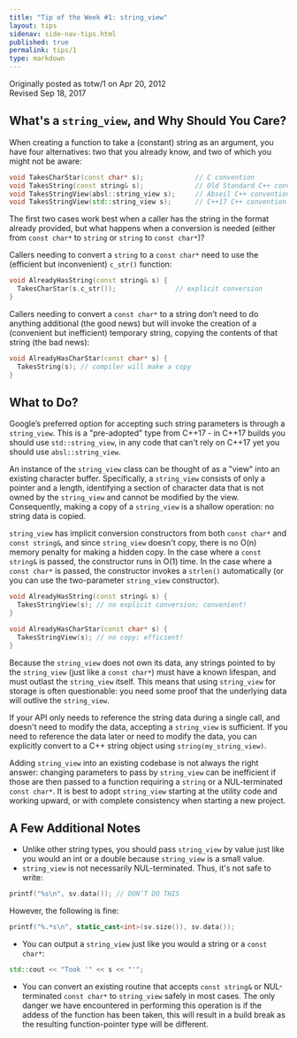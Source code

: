 ```yaml
---
title: "Tip of the Week #1: string_view"
layout: tips
sidenav: side-nav-tips.html
published: true
permalink: tips/1
type: markdown
---
```


Originally posted as totw/1 on Apr 20, 2012
<br/>
Revised Sep 18, 2017

## What's a `string_view`, and Why Should You Care?

When creating a function to take a (constant) string as an argument, you have
four alternatives: two that you already know, and two of which you might
not be aware:

```cpp
void TakesCharStar(const char* s);             // C convention
void TakesString(const string& s);             // Old Standard C++ convention
void TakesStringView(absl::string_view s);     // Abseil C++ convention
void TakesStringView(std::string_view s);      // C++17 C++ convention
```

The first two cases work best when a caller has the string in the format already
provided, but what happens when a conversion is needed (either from `const
char*` to `string` or `string` to `const char*`)?

Callers needing to convert a `string` to a `const char*` need to use the
(efficient but inconvenient) `c_str()` function:

```cpp
void AlreadyHasString(const string& s) {
  TakesCharStar(s.c_str());               // explicit conversion
}
```

Callers needing to convert a `const char*` to a string don’t need to do anything
additional (the good news) but will invoke the creation of a (convenient but
inefficient) temporary string, copying the contents of that string (the bad
news):

```cpp
void AlreadyHasCharStar(const char* s) {
  TakesString(s); // compiler will make a copy
}
```

## What to Do?

Google’s preferred option for accepting such string parameters is through a
`string_view`. This is a "pre-adopted" type from C++17 - in C++17 builds you
should use `std::string_view`, in any code that can't rely on C++17 yet you
should use `absl::string_view`.

An instance of the `string_view` class can be thought of as a "view" into an
existing character buffer. Specifically, a `string_view` consists of only a
pointer and a length, identifying a section of character data that is not owned
by the `string_view` and cannot be modified by the view. Consequently, making a
copy of a `string_view` is a shallow operation: no string data is copied.

`string_view` has implicit conversion constructors from both `const char*` and
`const string&`, and since `string_view` doesn't copy, there is no O(n) memory
penalty for making a hidden copy. In the case where a `const string&` is passed,
the constructor runs in O(1) time. In the case where a `const char*` is passed,
the constructor invokes a `strlen()` automatically (or you can use the
two-parameter `string_view` constructor).

```cpp
void AlreadyHasString(const string& s) {
  TakesStringView(s); // no explicit conversion; convenient!
}

void AlreadyHasCharStar(const char* s) {
  TakesStringView(s); // no copy; efficient!
}
```

Because the `string_view` does not own its data, any strings pointed to by the
`string_view` (just like a `const char*`) must have a known lifespan, and must
outlast the `string_view` itself. This means that using `string_view` for
storage is often questionable: you need some proof that the underlying data will
outlive the `string_view`.

If your API only needs to reference the string data during a single call, and
doesn't need to modify the data, accepting a `string_view` is sufficient. If you
need to reference the data later or need to modify the data, you can explicitly
convert to a C++ string object using `string(my_string_view)`.

Adding `string_view` into an existing codebase is not always the right answer:
changing parameters to pass by `string_view` can be inefficient if those are
then passed to a function requiring a `string` or a NUL-terminated `const
char*`. It is best to adopt `string_view` starting at the utility code and
working upward, or with complete consistency when starting a new project.

## A Few Additional Notes

* Unlike other string types, you should pass `string_view` by value just like
  you would an int or a double because `string_view` is a small value.
* `string_view` is not necessarily NUL-terminated. Thus, it's not safe to
  write:

```cpp
printf("%s\n", sv.data()); // DON’T DO THIS
```

However, the following is fine:

```cpp
printf("%.*s\n", static_cast<int>(sv.size()), sv.data());
```

*  You can output a `string_view` just like you would a string or a
  `const char*`:

```cpp
std::cout << "Took '" << s << "'";
```

* You can convert an existing routine that accepts `const string&` or
  NUL-terminated `const char*` to `string_view` safely in most cases. The only
  danger we have encountered in performing this operation is if the addess of
  the function has been taken, this will result in a build break as the
  resulting function-pointer type will be different.
